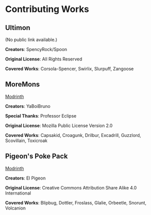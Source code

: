 # Contributing Works

## Ultimon
(No public link available.)

**Creators**: SpencyRock/Spoon

**Original License**: All Rights Reserved

**Covered Works**: Corsola-Spencer, Swirlix, Slurpuff, Zangoose

## MoreMons
[Modrinth](https://modrinth.com/resourcepack/moremons)

**Creators**: YaBoiBruno

**Special Thanks**: Professor Eclipse

**Original License**: Mozilla Public License Version 2.0

**Covered Works**: Capsakid, Croagunk, Drilbur, Excadrill, Guzzlord, Scovillain, Toxicroak

## Pigeon's Poke Pack
[Modrinth](https://modrinth.com/datapack/pigeons-poke-pack)

**Creators**: El Pigeon

**Original License**: Creative Commons Attribution Share Alike 4.0 International

**Covered Works**: Blipbug, Dottler, Froslass, Glalie, Orbeetle, Snorunt, Volcanion